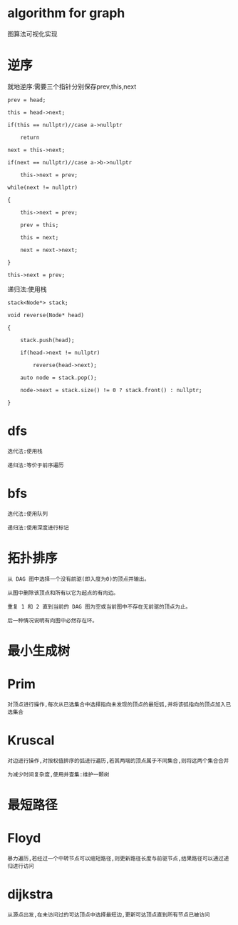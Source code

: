 # algorithm for graph
图算法可视化实现


# 逆序

就地逆序:需要三个指针分别保存prev,this,next

    prev = head;
    
    this = head->next;
    
    if(this == nullptr)//case a->nullptr
    
        return
        
    next = this->next;
    
    if(next == nullptr)//case a->b->nullptr
    
        this->next = prev;
        
    while(next != nullptr)
    
    {
    
        this->next = prev;
        
        prev = this;
        
        this = next;
        
        next = next->next;
        
    }
    
    this->next = prev;

递归法:使用栈

    stack<Node*> stack;
    
    void reverse(Node* head)
    
    {
    
        stack.push(head);
        
        if(head->next != nullptr)
        
            reverse(head->next);
            
        auto node = stack.pop();
        
        node->next = stack.size() != 0 ? stack.front() : nullptr;
        
    }

# dfs

    迭代法:使用栈

    递归法:等价于前序遍历

# bfs

    迭代法:使用队列

    递归法:使用深度进行标记



# 拓扑排序

    从 DAG 图中选择一个没有前驱(即入度为0)的顶点并输出。

    从图中删除该顶点和所有以它为起点的有向边。

    重复 1 和 2 直到当前的 DAG 图为空或当前图中不存在无前驱的顶点为止。

    后一种情况说明有向图中必然存在环。

# 最小生成树

  # Prim

    对顶点进行操作,每次从已选集合中选择指向未发现的顶点的最短弧,并将该弧指向的顶点加入已选集合

  # Kruscal

    对边进行操作,对按权值排序的弧进行遍历,若其两端的顶点属于不同集合,则将这两个集合合并

    为减少时间复杂度,使用并查集:维护一颗树

# 最短路径

  # Floyd

    暴力遍历,若经过一个中转节点可以缩短路径,则更新路径长度与前驱节点,结果路径可以通过递归进行访问

  # dijkstra

    从源点出发,在未访问过的可达顶点中选择最短边,更新可达顶点直到所有节点已被访问
